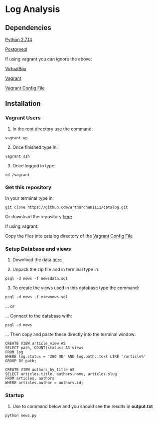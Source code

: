 # Log Analysis


## Dependencies

[Python 2.7.14](https://www.python.org/downloads/)

[Postgresql](https://www.postgresql.org/download/)

If using vagrant you can ignore the above:

[VirtualBox](https://www.virtualbox.org/wiki/Downloads)

[Vagrant](https://www.vagrantup.com/downloads.html)

[Vagrant Config File](https://github.com/udacity/fullstack-nanodegree-vm)

## Installation

### Vagrant Users

1. In the root directory use the command:

```
vagrant up
```

2. Once finished type in:

```
vagrant ssh
```

3. Once logged in type:

```
cd /vagrant
```
### Get this repository

In your terminal type in:

```
git clone https://github.com/arthurchan1111/catalog.git

```
Or download the repository [here](https://github.com/arthurchan1111/catalog.git)

If using vagrant:

Copy the files into catalog directory of the [Vagrant Config File](https://github.com/udacity/fullstack-nanodegree-vm)

### Setup Database and views

1. Download the data [here](https://d17h27t6h515a5.cloudfront.net/topher/2016/August/57b5f748_newsdata/newsdata.zip)

2. Unpack the zip file and in terminal type in:

```
psql -d news -f newsdata.sql

```

3. To create the views used in this database type the command:

```
psql -d news -f viewnews.sql

```

... or

... Connect to the database with:

 ```
psql -d news

```

... Then copy and paste these directly into the terminal window:

```
CREATE VIEW article_view AS
SELECT path, COUNT(status) AS views
FROM log
WHERE log.status = '200 OK' AND log.path::text LIKE '/article%'
GROUP BY path;

```

```
CREATE VIEW authors_by_title AS
SELECT articles.title, authors.name, articles.slug
FROM articles, authors
WHERE articles.author = authors.id;

```

### Startup

1. Use to command below and you should see the results in **output.txt**

```
python news.py

```
